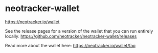 # neotracker-wallet

https://neotracker.io/wallet

See the release pages for a version of the wallet that you can run entirely locally: https://github.com/neotracker/neotracker-wallet/releases

Read more about the wallet here: https://neotracker.io/wallet/faq


